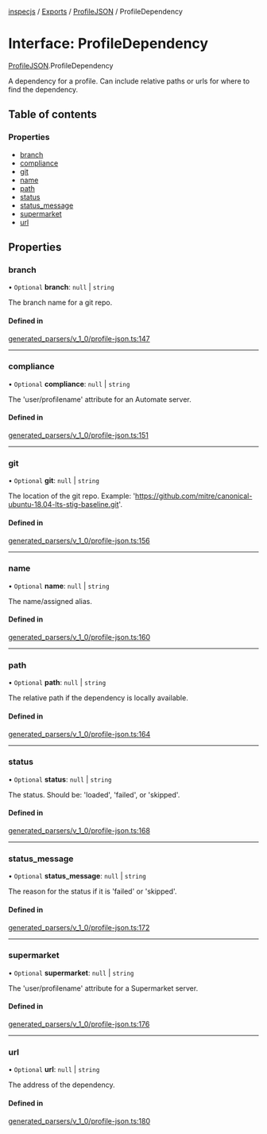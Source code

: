 [inspecjs](../README.md) / [Exports](../modules.md) / [ProfileJSON](../modules/ProfileJSON.md) / ProfileDependency

# Interface: ProfileDependency

[ProfileJSON](../modules/ProfileJSON.md).ProfileDependency

A dependency for a profile.  Can include relative paths or urls for where to find the
dependency.

## Table of contents

### Properties

- [branch](ProfileJSON.ProfileDependency.md#branch)
- [compliance](ProfileJSON.ProfileDependency.md#compliance)
- [git](ProfileJSON.ProfileDependency.md#git)
- [name](ProfileJSON.ProfileDependency.md#name)
- [path](ProfileJSON.ProfileDependency.md#path)
- [status](ProfileJSON.ProfileDependency.md#status)
- [status\_message](ProfileJSON.ProfileDependency.md#status_message)
- [supermarket](ProfileJSON.ProfileDependency.md#supermarket)
- [url](ProfileJSON.ProfileDependency.md#url)

## Properties

### branch

• `Optional` **branch**: ``null`` \| `string`

The branch name for a git repo.

#### Defined in

[generated_parsers/v_1_0/profile-json.ts:147](https://github.com/mitre/heimdall2/blob/23640835/libs/inspecjs/src/generated_parsers/v_1_0/profile-json.ts#L147)

___

### compliance

• `Optional` **compliance**: ``null`` \| `string`

The 'user/profilename' attribute for an Automate server.

#### Defined in

[generated_parsers/v_1_0/profile-json.ts:151](https://github.com/mitre/heimdall2/blob/23640835/libs/inspecjs/src/generated_parsers/v_1_0/profile-json.ts#L151)

___

### git

• `Optional` **git**: ``null`` \| `string`

The location of the git repo.  Example:
'https://github.com/mitre/canonical-ubuntu-18.04-lts-stig-baseline.git'.

#### Defined in

[generated_parsers/v_1_0/profile-json.ts:156](https://github.com/mitre/heimdall2/blob/23640835/libs/inspecjs/src/generated_parsers/v_1_0/profile-json.ts#L156)

___

### name

• `Optional` **name**: ``null`` \| `string`

The name/assigned alias.

#### Defined in

[generated_parsers/v_1_0/profile-json.ts:160](https://github.com/mitre/heimdall2/blob/23640835/libs/inspecjs/src/generated_parsers/v_1_0/profile-json.ts#L160)

___

### path

• `Optional` **path**: ``null`` \| `string`

The relative path if the dependency is locally available.

#### Defined in

[generated_parsers/v_1_0/profile-json.ts:164](https://github.com/mitre/heimdall2/blob/23640835/libs/inspecjs/src/generated_parsers/v_1_0/profile-json.ts#L164)

___

### status

• `Optional` **status**: ``null`` \| `string`

The status.  Should be: 'loaded', 'failed', or 'skipped'.

#### Defined in

[generated_parsers/v_1_0/profile-json.ts:168](https://github.com/mitre/heimdall2/blob/23640835/libs/inspecjs/src/generated_parsers/v_1_0/profile-json.ts#L168)

___

### status\_message

• `Optional` **status\_message**: ``null`` \| `string`

The reason for the status if it is 'failed' or 'skipped'.

#### Defined in

[generated_parsers/v_1_0/profile-json.ts:172](https://github.com/mitre/heimdall2/blob/23640835/libs/inspecjs/src/generated_parsers/v_1_0/profile-json.ts#L172)

___

### supermarket

• `Optional` **supermarket**: ``null`` \| `string`

The 'user/profilename' attribute for a Supermarket server.

#### Defined in

[generated_parsers/v_1_0/profile-json.ts:176](https://github.com/mitre/heimdall2/blob/23640835/libs/inspecjs/src/generated_parsers/v_1_0/profile-json.ts#L176)

___

### url

• `Optional` **url**: ``null`` \| `string`

The address of the dependency.

#### Defined in

[generated_parsers/v_1_0/profile-json.ts:180](https://github.com/mitre/heimdall2/blob/23640835/libs/inspecjs/src/generated_parsers/v_1_0/profile-json.ts#L180)
